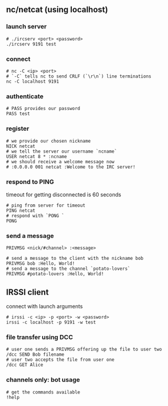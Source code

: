 ## nc/netcat (using localhost)
### launch server
```shell
# ./ircserv <port> <password>
./ircserv 9191 test
```
### connect
```shell
# nc -C <ip> <port>
# `-C` tells nc to send CRLF (`\r\n`) line terminations
nc -C localhost 9191
```
### authenticate
```shell
# PASS provides our password
PASS test
```
### register
```shell
# we provide our chosen nickname
NICK netcat
# we tell the server our username `ncname`
USER netcat 8 * :ncname
# we should receive a welcome message now
# :0.0.0.0 001 netcat :Welcome to the IRC server!
```
### respond to PING
timeout for getting disconnected is 60 seconds
```shell
# ping from server for timeout
PING netcat
# respond with `PONG `
PONG 
```
### send a message
`PRIVMSG <nick/#channel> :<message>`
```shell
# send a message to the client with the nickname bob
PRIVMSG bob :Hello, World!
# send a message to the channel `potato-lovers`
PRIVMSG #potato-lovers :Hello, World!
```
## IRSSI client
connect with launch arguments
```shell
# irssi -c <ip> -p <port> -w <password>
irssi -c localhost -p 9191 -w test
```
### file transfer using DCC
```shell
# user one sends a PRIVMSG offering up the file to user two
/dcc SEND Bob filename
# user two accepts the file from user one
/dcc GET Alice
```
### channels only: bot usage
```shell
# get the commands available
!help
```